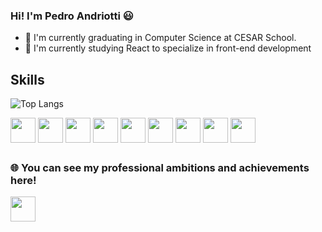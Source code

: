 ### Hi! I'm Pedro Andriotti 😃

- 🌱 I'm currently graduating in Computer Science at CESAR School.
- 📱  I'm currently studying React to specialize in front-end development


## Skills

![Top Langs](https://github-readme-stats.vercel.app/api/top-langs/?username=pedroandriottii&hide_progress=false)

<div>
  <img align="center" height="40" weight="50" src="https://cdn.jsdelivr.net/gh/devicons/devicon@latest/icons/react/react-original-wordmark.svg" />
  <img align="center" height="40" weight="50" src="https://cdn.jsdelivr.net/gh/devicons/devicon@latest/icons/nextjs/nextjs-original-wordmark.svg" />
  <img align="center" height="40" weight="50" src="https://cdn.jsdelivr.net/gh/devicons/devicon/icons/flutter/flutter-original.svg" />
  <img align="center" height="40" weight="50" src="https://cdn.jsdelivr.net/gh/devicons/devicon/icons/python/python-original.svg" />
  <img align="center" height="40" weight="50" src="https://cdn.jsdelivr.net/gh/devicons/devicon/icons/django/django-plain.svg" />
  <img align="center" height="40" weight="50" src="https://cdn.jsdelivr.net/gh/devicons/devicon/icons/html5/html5-original.svg" />
  <img align="center" height="40" weight="50" src="https://cdn.jsdelivr.net/gh/devicons/devicon/icons/css3/css3-original.svg" />
  <img align="center" height="40" weight="50" src="https://cdn.jsdelivr.net/gh/devicons/devicon/icons/java/java-original.svg" />
  <img align="center" height="40" weight="50" src="https://cdn.jsdelivr.net/gh/devicons/devicon/icons/c/c-original.svg" />
</div>


##          
### 🌐 You can see my professional ambitions and achievements here!
</div>
  <a href="https://www.linkedin.com/in/pedroandriotti/"><img align="center" height="40" weight="50" src="https://cdn.jsdelivr.net/gh/devicons/devicon/icons/linkedin/linkedin-original.svg" /></a>
<div>

